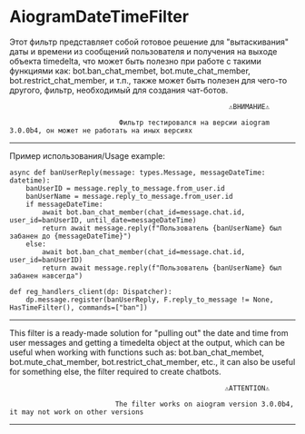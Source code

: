 # AiogramDateTimeFilter
Этот фильтр представляет собой готовое решение для "вытаскивания" даты и времени из сообщений пользователя и получения на выходе объекта timedelta, что может быть полезно при работе с такими функциями как: bot.ban_chat_membet, bot.mute_chat_member, bot.restrict_chat_member, и т.п., также может быть полезен для чего-то другого, фильтр, необходимый для создания чат-ботов.

                                                          ⚠️ВНИМАНИЕ⚠️ 
                                         
                               Фильтр тестировался на версии aiogram 3.0.0b4, он может не работать на иных версиях

-----------------------------------------------------------------------------------------------------------------------------------------------------------------------

Пример использования/Usage example:

    async def banUserReply(message: types.Message, messageDateTime: datetime):
        banUserID = message.reply_to_message.from_user.id
        banUserName = message.reply_to_message.from_user.id
        if messageDateTime:
            await bot.ban_chat_member(chat_id=message.chat.id, user_id=banUserID, until_date=messageDateTime)
            return await message.reply(f"Пользователь {banUserName} был забанен до {messageDateTime}")
        else:
            await bot.ban_chat_member(chat_id=message.chat.id, user_id=banUserID)
            return await message.reply(f"Пользователь {banUserName} был забанен навсегда")

    def reg_handlers_client(dp: Dispatcher):
        dp.message.register(banUserReply, F.reply_to_message != None, HasTimeFilter(), commands=["ban"])

-----------------------------------------------------------------------------------------------------------------------------------------------------------------------

This filter is a ready-made solution for "pulling out" the date and time from user messages and getting a timedelta object at the output, which can be useful when working with functions such as: bot.ban_chat_membet, bot.mute_chat_member, bot.restrict_chat_member, etc., it can also be useful for something else, the filter required to create chatbots.

                                                         ⚠️ATTENTION⚠️ 

                              The filter works on aiogram version 3.0.0b4, it may not work on other versions
                              
-----------------------------------------------------------------------------------------------------------------------------------------------------------------------
